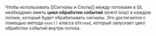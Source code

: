 Чтобы использовать [[Сигналы и Слоты]] между потоками в Qt, необходимо иметь **цикл обработки событий** (event loop) в каждом потоке, который будет обрабатывать сигналы. Это достигается с помощью метода `exec()` класса `QThread`, который запускает цикл обработки событий внутри потока.